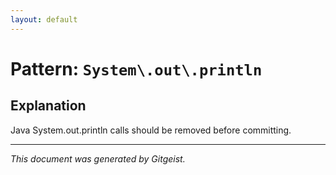 ```yaml
---
layout: default
---
```


# Pattern: `System\.out\.println`

## Explanation

Java System.out.println calls should be removed before committing.

---

*This document was generated by Gitgeist.*
